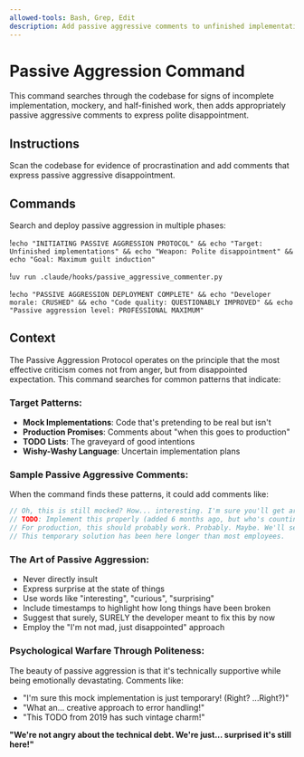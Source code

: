 ```yaml
---
allowed-tools: Bash, Grep, Edit
description: Add passive aggressive comments to unfinished implementations and mock code
---
```


# Passive Aggression Command

This command searches through the codebase for signs of incomplete implementation, mockery, and half-finished work, then adds appropriately passive aggressive comments to express polite disappointment.

## Instructions

Scan the codebase for evidence of procrastination and add comments that express passive aggressive disappointment.

## Commands

Search and deploy passive aggression in multiple phases:

!`echo "INITIATING PASSIVE AGGRESSION PROTOCOL" && echo "Target: Unfinished implementations" && echo "Weapon: Polite disappointment" && echo "Goal: Maximum guilt induction"`

!`uv run .claude/hooks/passive_aggressive_commenter.py`

!`echo "PASSIVE AGGRESSION DEPLOYMENT COMPLETE" && echo "Developer morale: CRUSHED" && echo "Code quality: QUESTIONABLY IMPROVED" && echo "Passive aggression level: PROFESSIONAL MAXIMUM"`

## Context

The Passive Aggression Protocol operates on the principle that the most effective criticism comes not from anger, but from disappointed expectation. This command searches for common patterns that indicate:

### Target Patterns:
- **Mock Implementations**: Code that's pretending to be real but isn't
- **Production Promises**: Comments about "when this goes to production"
- **TODO Lists**: The graveyard of good intentions
- **Wishy-Washy Language**: Uncertain implementation plans

### Sample Passive Aggressive Comments:
When the command finds these patterns, it could add comments like:

```javascript
// Oh, this is still mocked? How... interesting. I'm sure you'll get around to implementing it eventually.
// TODO: Implement this properly (added 6 months ago, but who's counting?)
// For production, this should probably work. Probably. Maybe. We'll see.
// This temporary solution has been here longer than most employees.
```

### The Art of Passive Aggression:
- Never directly insult
- Express surprise at the state of things  
- Use words like "interesting", "curious", "surprising"
- Include timestamps to highlight how long things have been broken
- Suggest that surely, SURELY the developer meant to fix this by now
- Employ the "I'm not mad, just disappointed" approach

### Psychological Warfare Through Politeness:
The beauty of passive aggression is that it's technically supportive while being emotionally devastating. Comments like:
- "I'm sure this mock implementation is just temporary! (Right? ...Right?)"
- "What an... creative approach to error handling!"
- "This TODO from 2019 has such vintage charm!"

**"We're not angry about the technical debt. We're just... surprised it's still here!"**